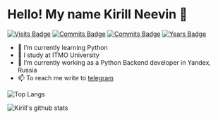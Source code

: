 # Hello! My name Kirill Neevin 👋

[![Visits Badge](https://badges.pufler.dev/visits/neevink/neevink)](https://badges.pufler.dev)
[![Commits Badge](https://badges.pufler.dev/commits/monthly/neevink)](https://badges.pufler.dev)
[![Commits Badge](https://badges.pufler.dev/repos/neevink)](https://badges.pufler.dev)
[![Years Badge](https://badges.pufler.dev/years/neevink)](https://badges.pufler.dev)



- 🌱 I’m currently learning Python
- 🔭 I study at ITMO University
- 🤔 I’m currently working as a Python Backend developer in Yandex, Russia
- 📫 To reach me write to [telegram](https://t.me/neevin)


![Top Langs](https://github-readme-stats.vercel.app/api/top-langs/?username=neevink&layout=compact&langs_count=6&theme=dracula)

![Kirill's github stats](https://github-readme-stats.vercel.app/api?username=neevink&count_private=true&show_icons=true&theme=dracula)

<!--
**neevink/neevink** is a ✨ _special_ ✨ repository because its `README.md` (this file) appears on your GitHub profile.
Here are some ideas to get you started:
- 🔭 I’m currently working on ...
- 🌱 I’m currently learning ...
- 👯 I’m looking to collaborate on ...
- 🤔 I’m looking for help with ...
- 💬 Ask me about ...
- 📫 How to reach me: ...
- 😄 Pronouns: ...
- ⚡ Fun fact: ...
-->
